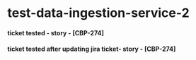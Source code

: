 # test-data-ingestion-service-2


#### ticket tested - story - [CBP-274]
#### ticket tested after updating jira ticket- story - [CBP-274]